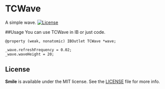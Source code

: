 # TCWave
A simple wave.
[![License](https://img.shields.io/cocoapods/l/Smile.svg?style=flat)](http://cocoadocs.org/docsets/Smile)

##Usage
You can use TCWave in IB or just code.
```
@property (weak, nonatomic) IBOutlet TCWave *wave;

_wave.refreshFrequency = 0.02;
_wave.waveHeight = 20;
```

## License

**Smile** is available under the MIT license. See the [LICENSE](https://github.com/onmyway133/Smile/blob/master/LICENSE.md) file for more info.
